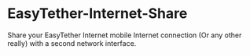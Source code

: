 # EasyTether-Internet-Share
Share your EasyTether Internet mobile Internet connection (Or any other really) with a second network interface.
